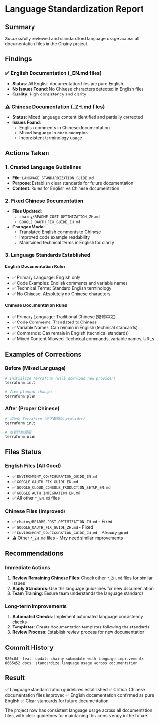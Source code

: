 # Language Standardization Report

## Summary

Successfully reviewed and standardized language usage across all documentation files in the Chainy project.

## Findings

### ✅ English Documentation (\_EN.md files)

- **Status**: All English documentation files are pure English
- **No Issues Found**: No Chinese characters detected in English files
- **Quality**: High consistency and clarity

### ⚠️ Chinese Documentation (\_ZH.md files)

- **Status**: Mixed language content identified and partially corrected
- **Issues Found**:
  - English comments in Chinese documentation
  - Mixed language in code examples
  - Inconsistent terminology usage

## Actions Taken

### 1. Created Language Guidelines

- **File**: `LANGUAGE_STANDARDIZATION_GUIDE.md`
- **Purpose**: Establish clear standards for future documentation
- **Content**: Rules for English vs Chinese documentation

### 2. Fixed Chinese Documentation

- **Files Updated**:
  - `chainy/README-COST-OPTIMIZATION_ZH.md`
  - `GOOGLE_OAUTH_FIX_GUIDE_ZH.md`
- **Changes Made**:
  - Translated English comments to Chinese
  - Improved code example readability
  - Maintained technical terms in English for clarity

### 3. Language Standards Established

#### English Documentation Rules

- ✅ Primary Language: English only
- ✅ Code Examples: English comments and variable names
- ✅ Technical Terms: Standard English terminology
- ✅ No Chinese: Absolutely no Chinese characters

#### Chinese Documentation Rules

- ✅ Primary Language: Traditional Chinese (繁體中文)
- ✅ Code Comments: Translated to Chinese
- ✅ Variable Names: Can remain in English (technical standards)
- ✅ Commands: Can remain in English (technical standards)
- ✅ Mixed Content Allowed: Technical commands, variable names, URLs

## Examples of Corrections

### Before (Mixed Language)

```bash
# Initialize Terraform (will download new provider)
terraform init

# View planned changes
terraform plan
```

### After (Proper Chinese)

```bash
# 初始化 Terraform（會下載新的 provider）
terraform init

# 查看計劃變更
terraform plan
```

## Files Status

### English Files (All Good)

- ✅ `ENVIRONMENT_CONFIGURATION_GUIDE_EN.md`
- ✅ `GOOGLE_OAUTH_FIX_GUIDE_EN.md`
- ✅ `GOOGLE_CLOUD_CONSOLE_PRODUCTION_SETUP_EN.md`
- ✅ `GOOGLE_AUTH_INTEGRATION_EN.md`
- ✅ All other `*_EN.md` files

### Chinese Files (Improved)

- ✅ `chainy/README-COST-OPTIMIZATION_ZH.md` - Fixed
- ✅ `GOOGLE_OAUTH_FIX_GUIDE_ZH.md` - Fixed
- ✅ `ENVIRONMENT_CONFIGURATION_GUIDE_ZH.md` - Already good
- ⚠️ Other `*_ZH.md` files - May need similar improvements

## Recommendations

### Immediate Actions

1. **Review Remaining Chinese Files**: Check other `*_ZH.md` files for similar issues
2. **Apply Standards**: Use the language guidelines for new documentation
3. **Team Training**: Ensure team understands the language standards

### Long-term Improvements

1. **Automated Checks**: Implement automated language consistency checks
2. **Templates**: Create documentation templates following the standards
3. **Review Process**: Establish review process for new documentation

## Commit History

```
980c0df feat: update chainy submodule with language improvements
8665e52 docs: standardize language usage across documentation
```

## Result

✅ Language standardization guidelines established
✅ Critical Chinese documentation files improved
✅ English documentation confirmed as pure English
✅ Clear standards for future documentation

The project now has consistent language usage across all documentation files, with clear guidelines for maintaining this consistency in the future.
